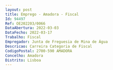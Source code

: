 ```yaml
--- 
layout: post
title: Emprego - Amadora - Fiscal
Id: 94497
Ref: OE202203/0066
DataAbertura: 2022-03-03
DataFecho: 2022-03-17
Trabalho: Fiscal
Empregador: Junta de Freguesia de Mina de Água
Descricao: Carreira Categoria de Fiscal
CodigoPostal: 2700-590 AMADORA
Concelho: Amadora
Distrito: Lisboa
--- 
```

